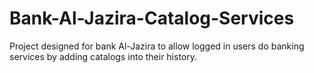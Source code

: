 # Bank-Al-Jazira-Catalog-Services
Project designed for bank Al-Jazira to allow logged in users do banking services by adding catalogs into their history.
